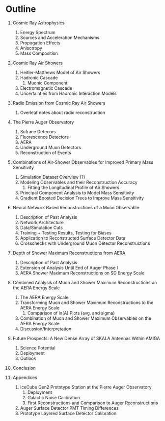 # Outline

1. Cosmic Ray Astrophysics
    1. Energy Spectrum
    2. Sources and Acceleration Mechanisms
    3. Propogation Effects
    4. Anisotropy
    5. Mass Composition
2. Cosmic Ray Air Showers
    1. Heitler-Matthews Model of Air Showers
    2. Hadronic Cascade
        1. Muonic Component
    3. Electromagnetic Cascade
    4. Uncertainties from Hadronic Interaction Models
3. Radio Emission from Cosmic Ray Air Showers
    1. Overleaf notes about radio reconstruction
4. The Pierre Auger Observatory
    1. Sufrace Detecors
    2. Fluorescence Detectors
    3. AERA
    4. Underground Muon Detectors
    5. Reconstruction of Events
5. Combinations of Air-Shower Observables for Improved Primary Mass Sensitivity
    1. Simulation Dataset Overview (?)
    2. Modeling Observables and their Reconstruction Accuracy
        1. Fitting the Longitudinal Profile of Air Showers
    3. Principal Component Analysis to Model Mass Sensitivity
    4. Gradient Boosted Decision Trees to Improve Mass Sensitivity
6. Neural Network Based Reconstructions of a Muon Observable
    1. Description of Past Analysis
    2. Network Architecture
    3. Data/Simulation Cuts
    4. Training + Testing Results, Testing for Biases
    5. Application to Reconstructed Surface Detector Data
    6. Crosschecks with Underground Muon Detector Reconstructions
7. Depth of Shower Maximum Reconstructions from AERA
    1. Description of Past Analysis
    2. Extension of Analysis Until End of Auger Phase I
    3. AERA Shower Maximum Reconstructions on SD Energy Scale
8. Combined Analysis of Muon and Shower Maximum Reconstructions on the AERA Energy Scale
    1. The AERA Energy Scale
    2. Transforming Muon and Shower Maximum Reconstructions to the AERA Energy Scale
        1. Comparison of ln(A) Plots (avg. and sigma)
    3. Combination of Muon and Shower Maximum Observables on the AERA Energy Scale
    4. Discussion/Interpretation
9. Future Prospects: A New Dense Array of SKALA Antennas Within AMIGA
    1. Science Potential
    2. Deployment
    3. Outlook
10. Conclusion

11. Appendices
    1. IceCube Gen2 Prototype Station at the Pierre Auger Observatory
        1. Deployment
        2. Galactic Noise Calibration
        3. First Reconstructions and Comparison to Auger Reconstructions
    2. Auger Surface Detector PMT Timing Differences
    3. Prototype Layered Surface Detector Calibration
